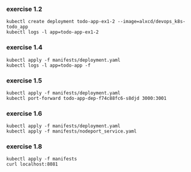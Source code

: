 ### exercise 1.2

```
kubectl create deployment todo-app-ex1-2 --image=alxcd/devops_k8s-todo_app
kubectl logs -l app=todo-app-ex1-2
```

### exercise 1.4

```
kubectl apply -f manifests/deployment.yaml
kubectl logs -l app=todo-app -f
```

### exercise 1.5

```
kubectl apply -f manifests/deployment.yaml
kubectl port-forward todo-app-dep-f74c88fc6-s8djd 3000:3001
```

### exercise 1.6

```
kubectl apply -f manifests/deployment.yaml
kubectl apply -f manifests/nodeport_service.yaml
```

### exercise 1.8

```
kubectl apply -f manifests
curl localhost:8081
```